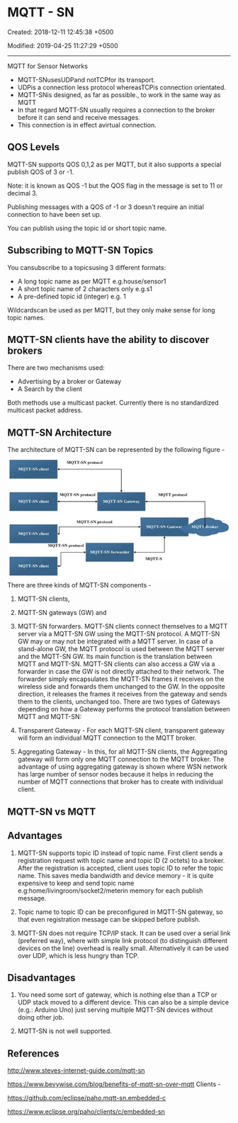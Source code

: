 # MQTT - SN

Created: 2018-12-11 12:45:38 +0500

Modified: 2019-04-25 11:27:29 +0500

---

MQTT for Sensor Networks

- MQTT-SNusesUDPand notTCPfor its transport.
- UDPis a connection less protocol whereasTCPis connection orientated.
- MQTT-SNis designed, as far as possible., to work in the same way as MQTT
- In that regard MQTT-SN usually requires a connection to the broker before it can send and receive messages.
- This connection is in effect avirtual connection.

## QOS Levels

MQTT-SN supports QOS 0,1,2 as per MQTT, but it also supports a special publish QOS of 3 or -1.

Note: it is known as QOS -1 but the QOS flag in the message is set to 11 or decimal 3.

Publishing messages with a QOS of -1 or 3 doesn't require an initial connection to have been set up.

You can publish using the topic id or short topic name.

## Subscribing to MQTT-SN Topics

You cansubscribe to a topicsusing 3 different formats:

- A long topic name as per MQTT e.g.house/sensor1
- A short topic name of 2 characters only e.g.s1
- A pre-defined topic id (integer) e.g. 1

Wildcardscan be used as per MQTT, but they only make sense for long topic names.

## MQTT-SN clients have the ability to discover brokers

There are two mechanisms used:

- Advertising by a broker or Gateway
- A Search by the client

Both methods use a multicast packet. Currently there is no standardized multicast packet address.

## MQTT-SN Architecture

The architecture of MQTT-SN can be represented by the following figure -
![image](media/MQTT-SN-image1.jpg)
There are three kinds of MQTT-SN components -

1. MQTT-SN clients,

2. MQTT-SN gateways (GW) and

3. MQTT-SN forwarders.
MQTT-SN clients connect themselves to a MQTT server via a MQTT-SN GW using the MQTT-SN protocol. A MQTT-SN GW may or may not be integrated with a MQTT server. In case of a stand-alone GW, the MQTT protocol is used between the MQTT server and the MQTT-SN GW. Its main function is the translation between MQTT and MQTT-SN. MQTT-SN clients can also access a GW via a forwarder in case the GW is not directly attached to their network. The forwarder simply encapsulates the MQTT-SN frames it receives on the wireless side and forwards them unchanged to the GW. In the opposite direction, it releases the frames it receives from the gateway and sends them to the clients, unchanged too.
There are two types of Gateways depending on how a Gateway performs the protocol translation between MQTT and MQTT-SN:
1. Transparent Gateway - For each MQTT-SN client, transparent gateway will form an individual MQTT connection to the MQTT broker.

2. Aggregating Gateway - In this, for all MQTT-SN clients, the Aggregating gateway will form only one MQTT connection to the MQTT broker. The advantage of using aggregating gateway is shown where WSN network has large number of sensor nodes because it helps in reducing the number of MQTT connections that broker has to create with individual client.

## MQTT-SN vs MQTT

## Advantages

1. MQTT-SN supports topic ID instead of topic name. First client sends a registration request with topic name and topic ID (2 octets) to a broker. After the registration is accepted, client uses topic ID to refer the topic name. This saves media bandwidth and device memory - it is quite expensive to keep and send topic name e.g:home/livingroom/socket2/meterin memory for each publish message.

2. Topic name to topic ID can be preconfigured in MQTT-SN gateway, so that even registration message can be skipped before publish.

3. MQTT-SN does not require TCP/IP stack. It can be used over a serial link (preferred way), where with simple link protocol (to distinguish different devices on the line) overhead is really small. Alternatively it can be used over UDP, which is less hungry than TCP.

## Disadvantages

1. You need some sort of gateway, which is nothing else than a TCP or UDP stack moved to a different device. This can also be a simple device (e.g.: Arduino Uno) just serving multiple MQTT-SN devices without doing other job.

2. MQTT-SN is not well supported.

## References

<http://www.steves-internet-guide.com/mqtt-sn>

<https://www.bevywise.com/blog/benefits-of-mqtt-sn-over-mqtt>
Clients -

<https://github.com/eclipse/paho.mqtt-sn.embedded-c>

<https://www.eclipse.org/paho/clients/c/embedded-sn>
